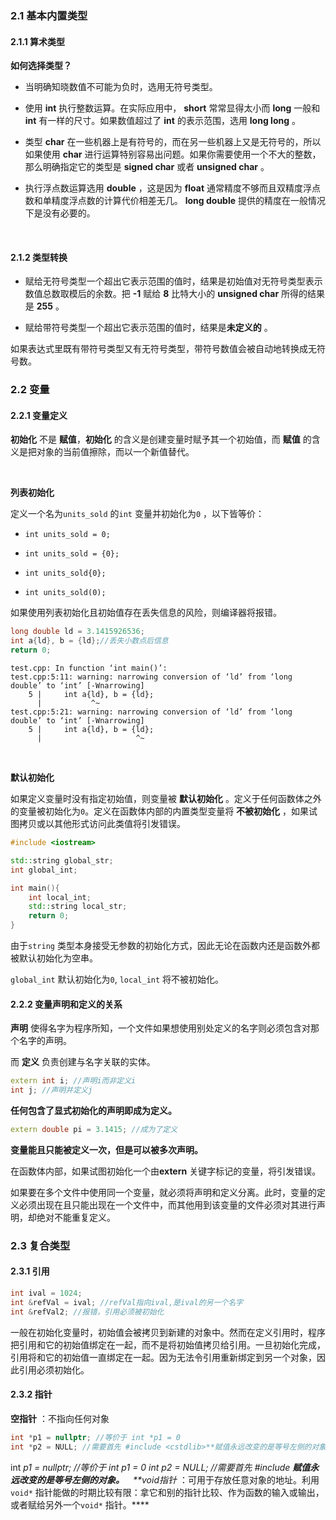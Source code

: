 ### 2.1 基本内置类型

#### 2.1.1 算术类型

**如何选择类型？**

- 当明确知晓数值不可能为负时，选用无符号类型。

- 使用 **int** 执行整数运算。在实际应用中， **short** 常常显得太小而 **long** 一般和 **int** 有一样的尺寸。如果数值超过了 **int** 的表示范围，选用 **long long** 。

- 类型 **char** 在一些机器上是有符号的，而在另一些机器上又是无符号的，所以如果使用 **char** 进行运算特别容易出问题。如果你需要使用一个不大的整数，那么明确指定它的类型是 **signed char** 或者 **unsigned char** 。

- 执行浮点数运算选用 **double** ，这是因为 **float** 通常精度不够而且双精度浮点数和单精度浮点数的计算代价相差无几。 **long double** 提供的精度在一般情况下是没有必要的。

&emsp;

#### 2.1.2 类型转换

- 赋给无符号类型一个超出它表示范围的值时，结果是初始值对无符号类型表示数值总数取模后的余数。把 **-1** 赋给 **8** 比特大小的 **unsigned char** 所得的结果是 **255** 。

- 赋给带符号类型一个超出它表示范围的值时，结果是**未定义的** 。

如果表达式里既有带符号类型又有无符号类型，带符号数值会被自动地转换成无符号数。

### 2.2 变量

#### 2.2.1 变量定义

**初始化** 不是 **赋值**，**初始化** 的含义是创建变量时赋予其一个初始值，而 **赋值** 的含义是把对象的当前值擦除，而以一个新值替代。

&emsp;

**列表初始化**

定义一个名为`units_sold` 的`int` 变量并初始化为`0` ，以下皆等价：

- `int units_sold = 0;`

- `int units_sold = {0};`

- `int units_sold{0};`

- `int units_sold(0);`

如果使用列表初始化且初始值存在丢失信息的风险，则编译器将报错。

```cpp
long double ld = 3.1415926536;
int a{ld}, b = {ld};//丢失小数点后信息
return 0;
```

```log
test.cpp: In function ‘int main()’:
test.cpp:5:11: warning: narrowing conversion of ‘ld’ from ‘long double’ to ‘int’ [-Wnarrowing]
    5 |     int a{ld}, b = {ld};
      |           ^~
test.cpp:5:21: warning: narrowing conversion of ‘ld’ from ‘long double’ to ‘int’ [-Wnarrowing]
    5 |     int a{ld}, b = {ld};
      |                     ^~
```

&emsp;

**默认初始化**

如果定义变量时没有指定初始值，则变量被 **默认初始化** 。定义于任何函数体之外的变量被初始化为`0`。定义在函数体内部的内置类型变量将 **不被初始化** ，如果试图拷贝或以其他形式访问此类值将引发错误。

```cpp
#include <iostream>

std::string global_str;
int global_int;

int main(){
    int local_int;
    std::string local_str;
    return 0;
}
```

由于`string` 类型本身接受无参数的初始化方式，因此无论在函数内还是函数外都被默认初始化为空串。

`global_int` 默认初始化为`0`, `local_int` 将不被初始化。

#### 2.2.2 变量声明和定义的关系

**声明** 使得名字为程序所知，一个文件如果想使用别处定义的名字则必须包含对那个名字的声明。

而 **定义** 负责创建与名字关联的实体。

```cpp
extern int i; //声明i而非定义i
int j; //声明并定义j
```

**任何包含了显式初始化的声明即成为定义。**

```cpp
extern double pi = 3.1415; //成为了定义
```

**变量能且只能被定义一次，但是可以被多次声明。**

在函数体内部，如果试图初始化一个由**extern** 关键字标记的变量，将引发错误。

如果要在多个文件中使用同一个变量，就必须将声明和定义分离。此时，变量的定义必须出现在且只能出现在一个文件中，而其他用到该变量的文件必须对其进行声明，却绝对不能重复定义。

### 2.3 复合类型

#### 2.3.1 引用

```cpp
int ival = 1024;
int &refVal = ival; //refVal指向ival,是ival的另一个名字
int &refVal2; //报错，引用必须被初始化
```

一般在初始化变量时，初始值会被拷贝到新建的对象中。然而在定义引用时，程序把引用和它的初始值绑定在一起，而不是将初始值拷贝给引用。一旦初始化完成，引用将和它的初始值一直绑定在一起。因为无法令引用重新绑定到另一个对象，因此引用必须初始化。

#### 2.3.2 指针

**空指针** ：不指向任何对象

```cpp
int *p1 = nullptr; //等价于 int *p1 = 0
int *p2 = NULL; //需要首先 #include <cstdlib>**赋值永远改变的是等号左侧的对象。**&emsp;**void*指针** ：可用于存放任意对象的地址。利用`void*` 指针能做的时期比较有限：拿它和别的指针比较、作为函数的输入或输出，或者赋给另外一个`void*` 指针。****
```

int *p1 = nullptr; //等价于 int *p1 = 0
int *p2 = NULL; //需要首先 #include <cstdlib>**赋值永远改变的是等号左侧的对象。**&emsp;**void*指针** ：可用于存放任意对象的地址。利用`void*` 指针能做的时期比较有限：拿它和别的指针比较、作为函数的输入或输出，或者赋给另外一个`void*` 指针。****
